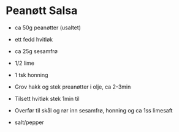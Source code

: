 # Peanøtt Salsa
* ca 50g peanøtter (usaltet)
* ett fedd hvitløk
* ca 25g sesamfrø
* 1/2 lime
* 1 tsk honning

* Grov hakk og stek preanøtter i olje, ca 2-3min
* Tilsett hvitløk stek 1min til
* Overfør til skål og rør inn sesamfrø, honning og ca 1ss limesaft
* salt/pepper
